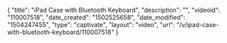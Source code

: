 {
    "title": "iPad Case with Bluetooth Keyboard",
    "description": "",
    "videoid": "110007518",
    "date_created": "1502525658",
    "date_modified": "1504247455",
    "type": "captivate",
    "layout": "video",
    "url": "\/v\/ipad-case-with-bluetooth-keyboard\/110007518"
}